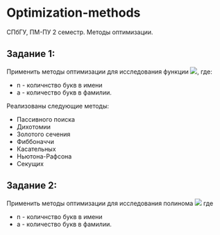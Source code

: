 # Optimization-methods
СПбГУ, ПМ-ПУ 2 семестр. Методы оптимизации.

## Задание 1: 
Применить методы оптимизации для исследования функции <img src="https://render.githubusercontent.com/render/math?math=y = -\log_n x %2Be^{ax}">, где:
* n - количнство букв в имени
* a - количество букв в фамилии.

Реализованы следующие методы:
* Пассивного поиска
* Дихотомии
* Золотого сечения
* Фиббоначчи
* Касательных
* Ньютона-Рафсона
* Секущих 

## Задание 2:

Применить методы оптимизации для исследования полинома <img src="https://render.githubusercontent.com/render/math?math=z^2 x (6 x 5i)*z x (10 x 5i)">
 где 
                                                            
* n - количнство букв в имени
* a - количество букв в фамилии.
